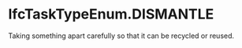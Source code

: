 IfcTaskTypeEnum.DISMANTLE
=========================
Taking something apart carefully so that it can be recycled or reused.


